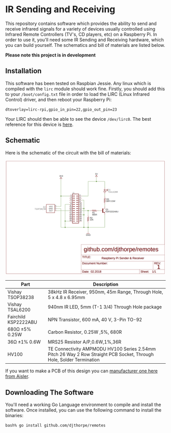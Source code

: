 # IR Sending and Receiving

This repository contains software which provides the ability to send 
and receive infrared signals for a variety of devices usually controlled
using Infrared Remote Controllers (TV's, CD players, etc)
on a Raspberry Pi. In order to use it, you'll need some IR Sending and 
Receiving hardware, which you can build yourself. The schematics and bill of 
materials are listed below.

__Please note this project is in development__

## Installation

This software has been tested on Raspbian Jessie. Any linux which is compiled
with the `lirc` module should work fine. Firstly, you should add this 
to your `/boot/config.txt` file in order to load the LIRC (Linux Infrared Control) 
driver, and then reboot your Raspberry Pi:

```
dtoverlay=lirc-rpi,gpio_in_pin=22,gpio_out_pin=23
```

Your LIRC should then be able to see the device `/dev/lirc0`. The best reference
for this device is [here](https://www.kernel.org/doc/html/latest/media/uapi/rc/lirc-dev-intro.html).

## Schematic

Here is the schematic of the circuit with the bill of materials:

![IR Schematic](https://raw.githubusercontent.com/djthorpe/remotes/master/etc/ir_schematic.png)

| Part                  | Description |
| ---- | ---- |
|  Vishay TSOP38238     | 38kHz IR Receiver, 950nm, 45m Range, Through Hole, 5 x 4.8 x 6.95mm |
|  Vishay TSAL6200      | 940nm IR LED, 5mm (T-1 3/4) Through Hole package |
|  Fairchild KSP2222ABU | NPN Transistor, 600 mA, 40 V, 3-Pin TO-92 |
|  680Ω ±5% 0.25W       | Carbon Resistor, 0.25W ,5%, 680R |
|  36Ω ±1% 0.6W         | MRS25 Resistor A/P,0.6W,1%,36R |
|  HV100                | TE Connectivity AMPMODU HV100 Series 2.54mm Pitch 26 Way 2 Row Straight PCB Socket, Through Hole, Solder Termination |

If you want to make a PCB of this design you can [manufacturer one here from Aisler](https://aisler.net/djthorpe/djthorpe/raspberry-pi-ir-sender-receiver).

## Downloading The Software

You'll need a working Go Language environment to compile and install the software. Once installed,
you can use the following command to install the binaries:

```
bash% go install github.com/djthorpe/remotes
```

